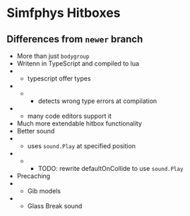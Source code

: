 # Simfphys Hitboxes

## Differences from `newer` branch

* More than just `bodygroup`
* Writenn in TypeScript and compiled to lua
* * typescript offer types
* * * detects wrong type errors at compilation
* * many code editors support it
* Much more extendable hitbox functionality
* Better sound
* * uses `sound.Play` at specified position
* * * TODO: rewrite defaultOnCollide to use `sound.Play`
* Precaching
* * Gib models
* * Glass Break sound
